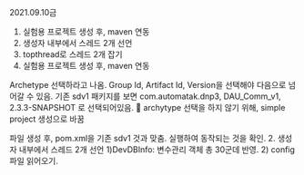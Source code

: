 2021.09.10금 
1. 실험용 프로젝트 생성 후, maven 연동
2. 생성자 내부에서 스레드 2개 선언
3. topthread로 스레드 2개 잡기
1. 실험용 프로젝트 생성 후, maven 연동
 
Archetype 선택하라고 나옴. Group Id, Artifact Id, Version을 선택해야 다음으로 넘어갈 수 있음.
기존 sdv1 패키지를 보면 com.automatak.dnp3, DAU_Comm_v1, 2.3.3-SNAPSHOT
로 선택되어있음.  archytype 선택을 하지 않기 위해, simple project 생성으로 바꿈
 
파일 생성 후, pom.xml을 기존 sdv1 것과 맞춤.
실행하여 동작되는 것을 확인.
2. 생성자 내부에서 스레드 2개 선언
1)DevDBInfo: 변수관리 객체
총 30군데 반영.
2) config 파일 읽어오기.







